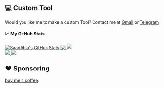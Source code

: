 ## 💻 Custom Tool 

Would you like me to make a custom Tool? Contact me at [Gmail](saaad.ahla@gmail.com) or [Telegram](https://t.me/Bla1ak)

#### &#x1f4c8; My GitHub Stats


<a href="https://twitter.com/d1rkmtr">
  <img align="center" src="https://github-readme-stats.vercel.app/api?username=SaadAhla&show_icons=true&line_height=33&count_private=true&theme=dark" alt="SaadAhla's GitHub Stats" />
</a>

<a href="https://twitter.com/d1rkmtr">
  <img align="center" src="https://github-readme-stats.vercel.app/api/top-langs/?username=SaadAhla&&hide=cmake&langs_count=4&line_height=35&theme=dark" />
</a>

<a href="https://twitter.com/d1rkmtr">
  <img src="https://github-readme-streak-stats.herokuapp.com/?user=SaadAhla&theme=dark" />
</a>
<br/>
<a href="https://twitter.com/d1rkmtr">
  <img src="https://img.shields.io/twitter/follow/d1rkmtr?style=for-the-badge&logo=twitter&&labelColor=1f1f1f&color=5fffaf" />
</a>
<a href="https://github.com/SaadAhla">
  <img src="https://img.shields.io/github/followers/SaadAhla?style=for-the-badge&logo=github&labelColor=1f1f1f&color=5fffaf" />
</a>

## ❤️ Sponsoring

[buy me a coffee](https://github.com/sponsors/SaadAhla).  


